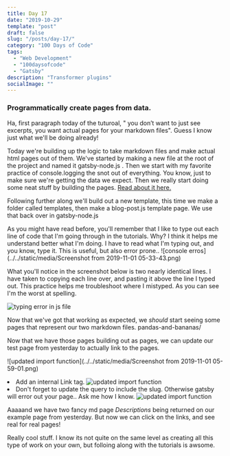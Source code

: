 ```yaml
---
title: Day 17
date: "2019-10-29"
template: "post"
draft: false
slug: "/posts/day-17/"
category: "100 Days of Code"
tags:
  - "Web Development"
  - "100daysofcode"
  - "Gatsby"
description: "Transformer plugins"
socialImage: ""
---
```


### Programmatically create pages from data.

Ha, first paragraph today of the tuturoal, " you don’t want to just see excerpts, you want actual pages for your markdown files". Guess I know just what we'll be doing already!

Today we're building up the logic to take markdown files and make actual html pages out of them. We've started by making a new file at the root of the project and named it gatsby-node.js . Then we start with my favorite practice of console.logging the snot out of everything. You know, just to make sure we're getting the data we expect. Then we really start doing some neat stuff by building the pages. <a href="https://www.gatsbyjs.org/tutorial/part-seven/#creating-pages">Read about it here.</a>

Following further along we'll build out a new template, this time we make a folder called templates, then make a blog-post.js template page. We use that back over in gatsby-node.js

As you might have read before, you'll remember that I like to type out each line of code that I'm going through in the tutorials. Why? I think it helps me understand better what I'm doing. I have to read what I'm typing out, and you know, type it. This is useful, but also error prone..
![console erros](../../static/media/Screenshot from 2019-11-01 05-33-43.png)
<!-- <img src={"..Screenshot from 2019-11-01 05-33-43.png"} -->

  <!-- alt="console erros"

/> -->

What you'll notice in the screenshot below is two nearly identical lines. I have taken to copying each line over, and pasting it above the line I typed out. This practice helps me troubleshoot where I mistyped. As you can see I'm the worst at spelling.

![typing error in js file](../../static/media/Screenshot&#32;from&#32;2019-11-01&#32;05-39-05.png)
<!-- 
<img src={"../../Screenshot from 2019-11-01 05-39-05.png"}

  alt="typing error in js file"

/> -->

Now that we've got that working as expected, we <em>should</em> start seeing some pages that represent our two markdown files. <Link to="pandas-and-bananas/">pandas-and-bananas/</Link>

Now that we have those pages building out as pages, we can update our test page from yesterday to actually link to the pages.

  ![updated import function](../../static/media/Screenshot from 2019-11-01 05-59-01.png)


  <!-- <li>Update the gatsby import   -->
  <!-- <img src={"../../static/media/Screenshot from 2019-11-01 05-59-01.png"} alt="updated import function" /></li> -->


  <li>Add an internal Link tag. <img src={"../../static/media/Screenshot from 2019-11-01 06-00-32.png"} alt="updated import function" /></li>


  <li>Don't forget to update the query to include the slug. Otherwise gatsby will error out your page.. Ask me how I know.  <img src={"../../Screenshot from 2019-11-01 06-01-40.png"} alt="updated import function" /></li>


Aaaaand we have two fancy md page <em>Descriptions</em> being returned on our <Link to="new-index">example page from yesterday</Link>. But now we can click on the links, and see real for real pages!

Really cool stuff. I know its not quite on the same level as creating all this type of work on your own, but folloing along with the tutorials is awsome.